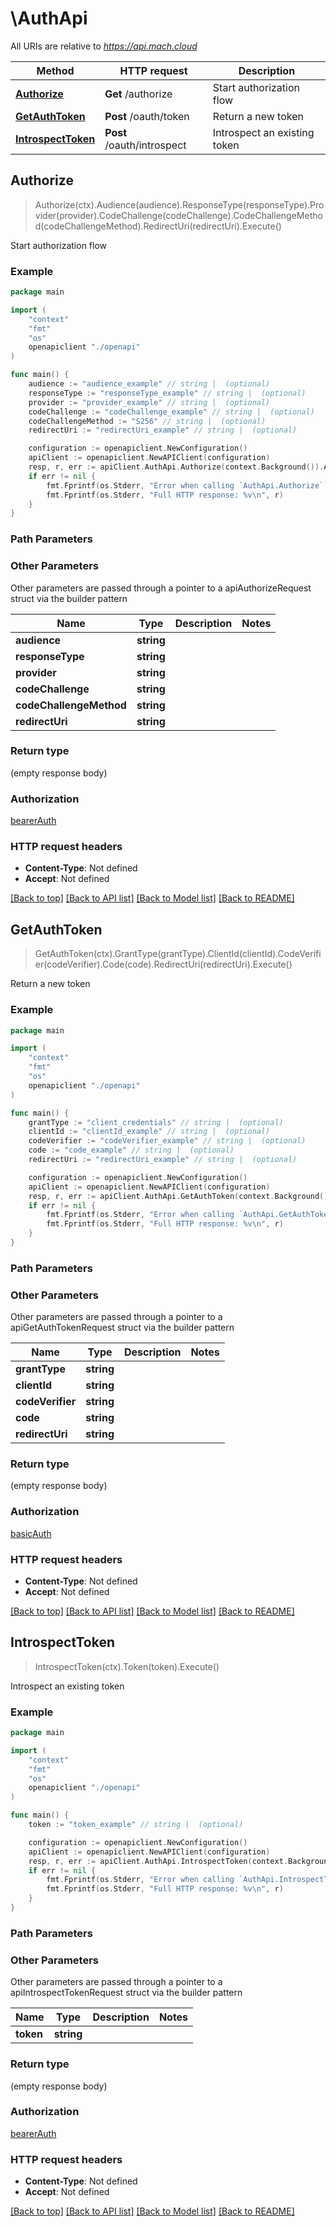 # \AuthApi

All URIs are relative to *https://api.mach.cloud*

Method | HTTP request | Description
------------- | ------------- | -------------
[**Authorize**](AuthApi.md#Authorize) | **Get** /authorize | Start authorization flow
[**GetAuthToken**](AuthApi.md#GetAuthToken) | **Post** /oauth/token | Return a new token
[**IntrospectToken**](AuthApi.md#IntrospectToken) | **Post** /oauth/introspect | Introspect an existing token



## Authorize

> Authorize(ctx).Audience(audience).ResponseType(responseType).Provider(provider).CodeChallenge(codeChallenge).CodeChallengeMethod(codeChallengeMethod).RedirectUri(redirectUri).Execute()

Start authorization flow

### Example

```go
package main

import (
    "context"
    "fmt"
    "os"
    openapiclient "./openapi"
)

func main() {
    audience := "audience_example" // string |  (optional)
    responseType := "responseType_example" // string |  (optional)
    provider := "provider_example" // string |  (optional)
    codeChallenge := "codeChallenge_example" // string |  (optional)
    codeChallengeMethod := "S256" // string |  (optional)
    redirectUri := "redirectUri_example" // string |  (optional)

    configuration := openapiclient.NewConfiguration()
    apiClient := openapiclient.NewAPIClient(configuration)
    resp, r, err := apiClient.AuthApi.Authorize(context.Background()).Audience(audience).ResponseType(responseType).Provider(provider).CodeChallenge(codeChallenge).CodeChallengeMethod(codeChallengeMethod).RedirectUri(redirectUri).Execute()
    if err != nil {
        fmt.Fprintf(os.Stderr, "Error when calling `AuthApi.Authorize``: %v\n", err)
        fmt.Fprintf(os.Stderr, "Full HTTP response: %v\n", r)
    }
}
```

### Path Parameters



### Other Parameters

Other parameters are passed through a pointer to a apiAuthorizeRequest struct via the builder pattern


Name | Type | Description  | Notes
------------- | ------------- | ------------- | -------------
 **audience** | **string** |  | 
 **responseType** | **string** |  | 
 **provider** | **string** |  | 
 **codeChallenge** | **string** |  | 
 **codeChallengeMethod** | **string** |  | 
 **redirectUri** | **string** |  | 

### Return type

 (empty response body)

### Authorization

[bearerAuth](../README.md#bearerAuth)

### HTTP request headers

- **Content-Type**: Not defined
- **Accept**: Not defined

[[Back to top]](#) [[Back to API list]](../README.md#documentation-for-api-endpoints)
[[Back to Model list]](../README.md#documentation-for-models)
[[Back to README]](../README.md)


## GetAuthToken

> GetAuthToken(ctx).GrantType(grantType).ClientId(clientId).CodeVerifier(codeVerifier).Code(code).RedirectUri(redirectUri).Execute()

Return a new token

### Example

```go
package main

import (
    "context"
    "fmt"
    "os"
    openapiclient "./openapi"
)

func main() {
    grantType := "client_credentials" // string |  (optional)
    clientId := "clientId_example" // string |  (optional)
    codeVerifier := "codeVerifier_example" // string |  (optional)
    code := "code_example" // string |  (optional)
    redirectUri := "redirectUri_example" // string |  (optional)

    configuration := openapiclient.NewConfiguration()
    apiClient := openapiclient.NewAPIClient(configuration)
    resp, r, err := apiClient.AuthApi.GetAuthToken(context.Background()).GrantType(grantType).ClientId(clientId).CodeVerifier(codeVerifier).Code(code).RedirectUri(redirectUri).Execute()
    if err != nil {
        fmt.Fprintf(os.Stderr, "Error when calling `AuthApi.GetAuthToken``: %v\n", err)
        fmt.Fprintf(os.Stderr, "Full HTTP response: %v\n", r)
    }
}
```

### Path Parameters



### Other Parameters

Other parameters are passed through a pointer to a apiGetAuthTokenRequest struct via the builder pattern


Name | Type | Description  | Notes
------------- | ------------- | ------------- | -------------
 **grantType** | **string** |  | 
 **clientId** | **string** |  | 
 **codeVerifier** | **string** |  | 
 **code** | **string** |  | 
 **redirectUri** | **string** |  | 

### Return type

 (empty response body)

### Authorization

[basicAuth](../README.md#basicAuth)

### HTTP request headers

- **Content-Type**: Not defined
- **Accept**: Not defined

[[Back to top]](#) [[Back to API list]](../README.md#documentation-for-api-endpoints)
[[Back to Model list]](../README.md#documentation-for-models)
[[Back to README]](../README.md)


## IntrospectToken

> IntrospectToken(ctx).Token(token).Execute()

Introspect an existing token

### Example

```go
package main

import (
    "context"
    "fmt"
    "os"
    openapiclient "./openapi"
)

func main() {
    token := "token_example" // string |  (optional)

    configuration := openapiclient.NewConfiguration()
    apiClient := openapiclient.NewAPIClient(configuration)
    resp, r, err := apiClient.AuthApi.IntrospectToken(context.Background()).Token(token).Execute()
    if err != nil {
        fmt.Fprintf(os.Stderr, "Error when calling `AuthApi.IntrospectToken``: %v\n", err)
        fmt.Fprintf(os.Stderr, "Full HTTP response: %v\n", r)
    }
}
```

### Path Parameters



### Other Parameters

Other parameters are passed through a pointer to a apiIntrospectTokenRequest struct via the builder pattern


Name | Type | Description  | Notes
------------- | ------------- | ------------- | -------------
 **token** | **string** |  | 

### Return type

 (empty response body)

### Authorization

[bearerAuth](../README.md#bearerAuth)

### HTTP request headers

- **Content-Type**: Not defined
- **Accept**: Not defined

[[Back to top]](#) [[Back to API list]](../README.md#documentation-for-api-endpoints)
[[Back to Model list]](../README.md#documentation-for-models)
[[Back to README]](../README.md)


